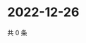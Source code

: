 # 2022-12-26

共 0 条

<!-- BEGIN WEIBO -->
<!-- 最后更新时间 Mon Dec 26 2022 16:17:50 GMT+0800 (China Standard Time) -->

<!-- END WEIBO -->
